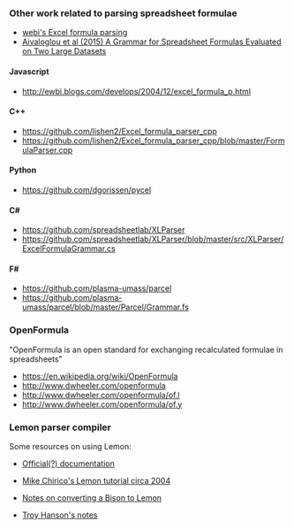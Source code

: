 ### Other work related to parsing spreadsheet formulae

- [webi's Excel formula parsing](http://ewbi.blogs.com/develops/popular/excelformulaparsing.html)
- [Aivaloglou et al (2015) A Grammar for Spreadsheet Formulas Evaluated on Two Large Datasets](https://drive.google.com/file/d/0B79P2Uym3JjvMjlaWWtnTWRLQmc/view)

#### Javascript

- http://ewbi.blogs.com/develops/2004/12/excel_formula_p.html

#### C++ 

- https://github.com/lishen2/Excel_formula_parser_cpp
- https://github.com/lishen2/Excel_formula_parser_cpp/blob/master/FormulaParser.cpp

#### Python 

- https://github.com/dgorissen/pycel

#### C# 

- https://github.com/spreadsheetlab/XLParser
- https://github.com/spreadsheetlab/XLParser/blob/master/src/XLParser/ExcelFormulaGrammar.cs

#### F# 

- https://github.com/plasma-umass/parcel
- https://github.com/plasma-umass/parcel/blob/master/Parcel/Grammar.fs

### OpenFormula

"OpenFormula is an open standard for exchanging recalculated formulae in spreadsheets"

- https://en.wikipedia.org/wiki/OpenFormula
- http://www.dwheeler.com/openformula
- http://www.dwheeler.com/openformula/of.l
- http://www.dwheeler.com/openformula/of.y


### Lemon parser compiler

Some resources on using Lemon:

- [Official(?) documentation](http://www.hwaci.com/sw/lemon/lemon.html)

- [Mike Chirico's Lemon tutorial circa 2004](http://souptonuts.sourceforge.net/readme_lemon_tutorial.html)

- [Notes on converting a Bison to Lemon](http://brlcad.org/websvn/filedetails.php?repname=BRL-CAD&path=%2Fbrlcad%2Ftrunk%2Fdoc%2Fbison_to_lemon.txt&usemime=1&rev=51813)

- [Troy Hanson's notes](https://troydhanson.github.io/lemon_notes.html)

